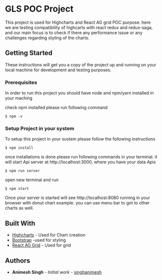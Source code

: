 # GLS POC Project

This project is used for Highcharts and React AG grid POC purpose. here we are testing compatibility of highcarts with react redux and redux-saga, and our main focus is to check if there any performance issue or any challenges regarding styling of the charts.  

## Getting Started

These instructions will get you a copy of the project up and running on your local machine for development and testing purposes.

### Prerequisites

In order to run this project you should have node and npm/yarn installed in your maching

check npm installed please run following command 

```
$ npm -v
```

### Setup Project in your system

To setup this project in your sustem please follow the following instructions 

```
$ npm install
```

once installations is done please run following commands in your terminal. it will start Api server at http://localhost:3000, where you have your data Apis  

```
$ npm run server
```
open new terminal and run
```
$ npm start
```

Once your server is started will see http://localhost:8080 running in your browser with donut chart example. you can use menu bar to got to other charts as well. 

## Built With

* [Highcharts](https://www.highcharts.com/docs) - Used for Chart creation
* [Bootstrap](https://getbootstrap.com/docs/4.1/getting-started/introduction/) -used for styling
* [React AG Grid](https://rometools.github.io/rome/) - Used for grid 


## Authors

* **Animesh Singh** - *Initial work* - [singhanimesh](https://github.com/singhanimesh)


